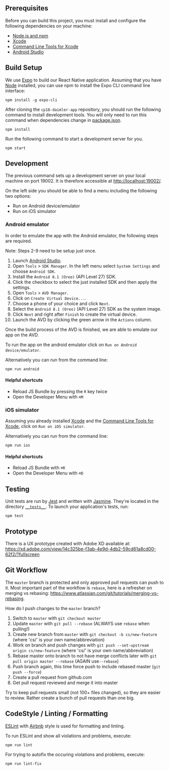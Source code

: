 ## Prerequisites

Before you can build this project, you must install and configure the following dependencies on your machine:

- [Node.js and npm](https://nodejs.org/en/)
- [Xcode](https://developer.apple.com/xcode/)
- [Command Line Tools for Xcode](https://developer.apple.com/download/more/)
- [Android Studio](https://developer.android.com/studio/)

## Build Setup

We use [Expo](https://expo.io/) to build our React Native application. Assuming that you have [Node](https://nodejs.org/en/) installed, you can use npm to install the Expo CLI command line interface:

    npm install -g expo-cli

After cloning the `cp18-daimler-app` repository, you should run the following command to install development tools. You will only need to run this command when dependencies change in [package.json](package.json).

    npm install

Run the following command to start a development server for you.

    npm start
    
## Development

The previous command sets up a development server on your local machine on port 19002.
It is therefore accessible at [http://localhost:19002/](http://localhost:19002/).

On the left side you should be able to find a menu including the following two options:

- Run on Android device/emulator
- Run on iOS simulator

### Android emulator

In order to emulate the app with the Android emulator, the following steps are required.

Note: Steps 2-9 need to be setup just once.

1. Launch [Android Studio](https://developer.android.com/studio/). 
2. Open `Tools` > `SDK Manager`. In the left menu select `System Settings` and choose `Android SDK`.
3. Install the `Android 8.1 (Oreo)` (API Level 27) SDK.
4. Click the checkbox to select the just installed SDK and then apply the settings.
5. Open `Tools` > `AVD Manager`.
6. Click on `Create Virtual Device...`.
7. Choose a phone of your choice and click `Next`.
8. Select the `Android 8.1 (Oreo)` (API Level 27) SDK as the system image.
9. Click `Next` and right after `Finish` to create the virtual device.
10. Launch the AVD by clicking the green arrow in the `Actions` column.

Once the build process of the AVD is finished, we are able to emulate our app on the AVD.

To run the app on the android emulator click on `Run on Android device/emulator`.

Alternatively you can run from the command line:
   
    npm run android

#### Helpful shortcuts

- Reload JS Bundle by pressing the `R` key twice
- Open the Developer Menu with `⌘M`

### iOS simulator

Assuming you already installed [Xcode](https://developer.apple.com/xcode/) and the [Command Line Tools for Xcode](https://developer.apple.com/download/more/), click on `Run on iOS simulator`.

Alternatively you can run from the command line:
   
    npm run ios

#### Helpful shortcuts

- Reload JS Bundle with `⌘R`
- Open the Developer Menu with `⌘D`

## Testing

Unit tests are run by [Jest](https://jestjs.io/) and written with [Jasmine](https://jasmine.github.io/). They're located in the directory [`__tests__`](__tests__). To launch your application's tests, run:

    npm test

## Prototype

There is a UX prototype created with Adobe XD available at: https://xd.adobe.com/view/14c325be-f3ab-4e9d-4db2-59cd61a8cd00-62f2/?fullscreen

## Git Workflow

The `master` branch is protected and only approved pull requests can push to it. Most important part of
the workflow is `rebase`, here is a refresher on merging vs rebasing: https://www.atlassian.com/git/tutorials/merging-vs-rebasing.

How do I push changes to the `master` branch?

1.  Switch to `master` with `git checkout master`
2.  Update `master` with `git pull --rebase` (ALWAYS use `rebase` when pulling!)
3.  Create new branch from `master` with `git checkout -b cs/new-feature` (where 'cs/' is your own name/abbreviation)
4.  Work on branch and push changes with `git push --set-upstream origin cs/new-feature` (where 'cs/' is your own name/abbreviation)
5.  Rebase master onto branch to not have merge conflicts later with `git pull origin master --rebase` (AGAIN use`--rebase`)
6.  Push branch again, this time force push to include rebased master (`git push --force`)
7.  Create a pull request from github.com
8.  Get pull request reviewed and merge it into master

Try to keep pull requests small (not 100+ files changed), so they are easier to review. Rather create a bunch of pull requests than one big.

## CodeStyle / Linting / Formatting

[ESLint](https://eslint.org/) with [Airbnb](https://github.com/airbnb/javascript) style is used for formatting and linting.

To run ESLint and show all violations and problems, execute:

    npm run lint
    
For trying to autofix the occuring violations and problems, execute:

    npm run lint-fix

